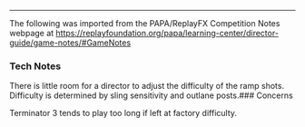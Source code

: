 ***
The following was imported from the PAPA/ReplayFX Competition Notes webpage at https://replayfoundation.org/papa/learning-center/director-guide/game-notes/#GameNotes

### Tech Notes
            
There is little room for a director to adjust the difficulty of the ramp shots. Difficulty is determined by sling sensitivity and outlane posts.### Concerns
            
Terminator 3 tends to play too long if left at factory difficulty.